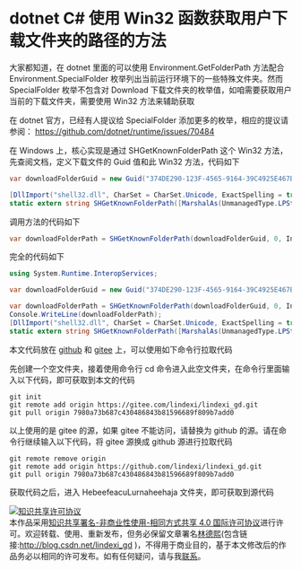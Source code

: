 
# dotnet C# 使用 Win32 函数获取用户下载文件夹的路径的方法

大家都知道，在 dotnet 里面的可以使用 Environment.GetFolderPath 方法配合 Environment.SpecialFolder 枚举列出当前运行环境下的一些特殊文件夹。然而 SpecialFolder 枚举不包含对 Download 下载文件夹的枚举值，如咱需要获取用户当前的下载文件夹，需要使用 Win32 方法来辅助获取

<!--more-->


<!-- 发布 -->
<!-- 博客 -->

在 dotnet 官方，已经有人提议给 SpecialFolder 添加更多的枚举，相应的提议请参阅： <https://github.com/dotnet/runtime/issues/70484>

在 Windows 上，核心实现是通过 SHGetKnownFolderPath 这个 Win32 方法，先查阅文档，定义下载文件的 Guid 值和此 Win32 方法，代码如下

```csharp
var downloadFolderGuid = new Guid("374DE290-123F-4565-9164-39C4925E467B");

[DllImport("shell32.dll", CharSet = CharSet.Unicode, ExactSpelling = true, PreserveSig = false)]
static extern string SHGetKnownFolderPath([MarshalAs(UnmanagedType.LPStruct)] Guid id, int flags, IntPtr token);
```

调用方法的代码如下

```csharp
var downloadFolderPath = SHGetKnownFolderPath(downloadFolderGuid, 0, IntPtr.Zero);
```

完全的代码如下

```csharp
using System.Runtime.InteropServices;

var downloadFolderGuid = new Guid("374DE290-123F-4565-9164-39C4925E467B");

var downloadFolderPath = SHGetKnownFolderPath(downloadFolderGuid, 0, IntPtr.Zero);
Console.WriteLine(downloadFolderPath);
[DllImport("shell32.dll", CharSet = CharSet.Unicode, ExactSpelling = true, PreserveSig = false)]
static extern string SHGetKnownFolderPath([MarshalAs(UnmanagedType.LPStruct)] Guid id, int flags, IntPtr token);
```

本文代码放在 [github](https://github.com/lindexi/lindexi_gd/tree/7980a73b687c430486843b81596689f809b7add0/HebeefeacuLurnaheehaja) 和 [gitee](https://gitee.com/lindexi/lindexi_gd/tree/7980a73b687c430486843b81596689f809b7add0/HebeefeacuLurnaheehaja) 上，可以使用如下命令行拉取代码

先创建一个空文件夹，接着使用命令行 cd 命令进入此空文件夹，在命令行里面输入以下代码，即可获取到本文的代码

```
git init
git remote add origin https://gitee.com/lindexi/lindexi_gd.git
git pull origin 7980a73b687c430486843b81596689f809b7add0
```

以上使用的是 gitee 的源，如果 gitee 不能访问，请替换为 github 的源。请在命令行继续输入以下代码，将 gitee 源换成 github 源进行拉取代码

```
git remote remove origin
git remote add origin https://github.com/lindexi/lindexi_gd.git
git pull origin 7980a73b687c430486843b81596689f809b7add0
```

获取代码之后，进入 HebeefeacuLurnaheehaja 文件夹，即可获取到源代码




<a rel="license" href="http://creativecommons.org/licenses/by-nc-sa/4.0/"><img alt="知识共享许可协议" style="border-width:0" src="https://licensebuttons.net/l/by-nc-sa/4.0/88x31.png" /></a><br />本作品采用<a rel="license" href="http://creativecommons.org/licenses/by-nc-sa/4.0/">知识共享署名-非商业性使用-相同方式共享 4.0 国际许可协议</a>进行许可。欢迎转载、使用、重新发布，但务必保留文章署名[林德熙](http://blog.csdn.net/lindexi_gd)(包含链接:http://blog.csdn.net/lindexi_gd )，不得用于商业目的，基于本文修改后的作品务必以相同的许可发布。如有任何疑问，请与我[联系](mailto:lindexi_gd@163.com)。